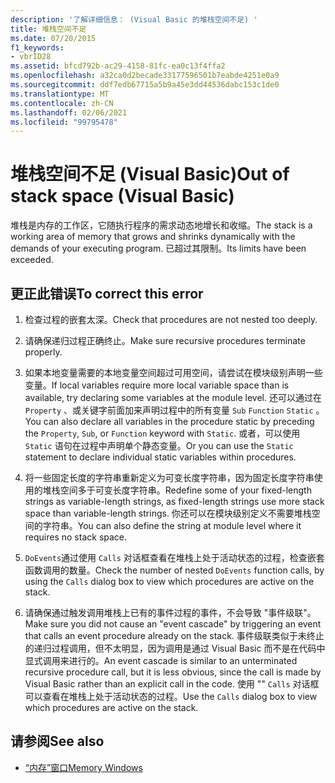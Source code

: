 ```yaml
---
description: '了解详细信息： (Visual Basic 的堆栈空间不足) '
title: 堆栈空间不足
ms.date: 07/20/2015
f1_keywords:
- vbrID28
ms.assetid: bfcd792b-ac29-4158-81fc-ea0c13f4ffa2
ms.openlocfilehash: a32ca0d2becade33177596501b7eabde4251e0a9
ms.sourcegitcommit: ddf7edb67715a5b9a45e3dd44536dabc153c1de0
ms.translationtype: MT
ms.contentlocale: zh-CN
ms.lasthandoff: 02/06/2021
ms.locfileid: "99795478"
---
```

# <a name="out-of-stack-space-visual-basic"></a><span data-ttu-id="0b03a-103">堆栈空间不足 (Visual Basic)</span><span class="sxs-lookup"><span data-stu-id="0b03a-103">Out of stack space (Visual Basic)</span></span>

<span data-ttu-id="0b03a-104">堆栈是内存的工作区，它随执行程序的需求动态地增长和收缩。</span><span class="sxs-lookup"><span data-stu-id="0b03a-104">The stack is a working area of memory that grows and shrinks dynamically with the demands of your executing program.</span></span> <span data-ttu-id="0b03a-105">已超过其限制。</span><span class="sxs-lookup"><span data-stu-id="0b03a-105">Its limits have been exceeded.</span></span>  
  
## <a name="to-correct-this-error"></a><span data-ttu-id="0b03a-106">更正此错误</span><span class="sxs-lookup"><span data-stu-id="0b03a-106">To correct this error</span></span>  
  
1. <span data-ttu-id="0b03a-107">检查过程的嵌套太深。</span><span class="sxs-lookup"><span data-stu-id="0b03a-107">Check that procedures are not nested too deeply.</span></span>  
  
2. <span data-ttu-id="0b03a-108">请确保递归过程正确终止。</span><span class="sxs-lookup"><span data-stu-id="0b03a-108">Make sure recursive procedures terminate properly.</span></span>  
  
3. <span data-ttu-id="0b03a-109">如果本地变量需要的本地变量空间超过可用空间，请尝试在模块级别声明一些变量。</span><span class="sxs-lookup"><span data-stu-id="0b03a-109">If local variables require more local variable space than is available, try declaring some variables at the module level.</span></span> <span data-ttu-id="0b03a-110">还可以通过在 `Property` 、或关键字前面加来声明过程中的所有变量 `Sub` `Function` `Static` 。</span><span class="sxs-lookup"><span data-stu-id="0b03a-110">You can also declare all variables in the procedure static by preceding the `Property`, `Sub`, or `Function` keyword with `Static`.</span></span> <span data-ttu-id="0b03a-111">或者，可以使用 `Static` 语句在过程中声明单个静态变量。</span><span class="sxs-lookup"><span data-stu-id="0b03a-111">Or you can use the `Static` statement to declare individual static variables within procedures.</span></span>  
  
4. <span data-ttu-id="0b03a-112">将一些固定长度的字符串重新定义为可变长度字符串，因为固定长度字符串使用的堆栈空间多于可变长度字符串。</span><span class="sxs-lookup"><span data-stu-id="0b03a-112">Redefine some of your fixed-length strings as variable-length strings, as fixed-length strings use more stack space than variable-length strings.</span></span> <span data-ttu-id="0b03a-113">你还可以在模块级别定义不需要堆栈空间的字符串。</span><span class="sxs-lookup"><span data-stu-id="0b03a-113">You can also define the string at module level where it requires no stack space.</span></span>  
  
5. <span data-ttu-id="0b03a-114">`DoEvents`通过使用 `Calls` 对话框查看在堆栈上处于活动状态的过程，检查嵌套函数调用的数量。</span><span class="sxs-lookup"><span data-stu-id="0b03a-114">Check the number of nested `DoEvents` function calls, by using the `Calls` dialog box to view which procedures are active on the stack.</span></span>  
  
6. <span data-ttu-id="0b03a-115">请确保通过触发调用堆栈上已有的事件过程的事件，不会导致 "事件级联"。</span><span class="sxs-lookup"><span data-stu-id="0b03a-115">Make sure you did not cause an "event cascade" by triggering an event that calls an event procedure already on the stack.</span></span> <span data-ttu-id="0b03a-116">事件级联类似于未终止的递归过程调用，但不太明显，因为调用是通过 Visual Basic 而不是在代码中显式调用来进行的。</span><span class="sxs-lookup"><span data-stu-id="0b03a-116">An event cascade is similar to an unterminated recursive procedure call, but it is less obvious, since the call is made by Visual Basic rather than an explicit call in the code.</span></span> <span data-ttu-id="0b03a-117">使用 "" `Calls` 对话框可以查看在堆栈上处于活动状态的过程。</span><span class="sxs-lookup"><span data-stu-id="0b03a-117">Use the `Calls` dialog box to view which procedures are active on the stack.</span></span>  
  
## <a name="see-also"></a><span data-ttu-id="0b03a-118">请参阅</span><span class="sxs-lookup"><span data-stu-id="0b03a-118">See also</span></span>

- [<span data-ttu-id="0b03a-119">“内存”窗口</span><span class="sxs-lookup"><span data-stu-id="0b03a-119">Memory Windows</span></span>](/visualstudio/debugger/memory-windows)
